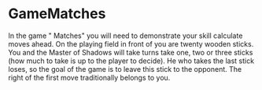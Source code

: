 # GameMatches
In the game " Matches" you will need to demonstrate your skill calculate moves ahead. 
On the playing field in front of you are twenty wooden sticks. You and the Master of 
Shadows will take turns take one, two or three sticks (how much to take is up to the
player to decide). He who takes the last stick loses, so the goal of the game is to 
leave this stick to the opponent. The right of the first move traditionally  belongs
to you.

